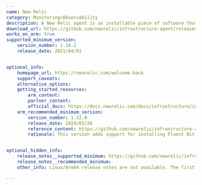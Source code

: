 ```yaml
---
name: New Relic
category: Monitoring/Observability
description: A New Relic agent is an installable piece of software that integrates with multiple types of technologies (for example, web frameworks, operating systems, and types of databases) and reports data to New Relic, usually on a specific cadence.
download_url: https://github.com/newrelic/infrastructure-agent/releases
works_on_arm: true
supported_minimum_version:
    version_number: 1.16.2
    release_date: 2021/04/01


optional_info:
    homepage_url: https://newrelic.com/welcome-back
    support_caveats:
    alternative_options:
    getting_started_resources:
        arm_content:
        partner_content:
        official_docs: https://docs.newrelic.com/docs/infrastructure/install-infrastructure-agent/linux-installation/install-infrastructure-monitoring-agent-linux/
    arm_recommended_minimum_version:
        version_number: 1.52.0
        release_date: 2024/03/26
        reference_content: https://github.com/newrelic/infrastructure-agent/releases/tag/1.52.0
        rationale: This version adds support for installing Fluent Bit on Arm64 Amazon Linux 2023, enhancing monitoring capabilities on that platform.


optional_hidden_info:
    release_notes__supported_minimum: https://github.com/newrelic/infrastructure-agent/releases/tag/1.16.2
    release_notes__recommended_minimum:
    other_info: Linux/Arm64 release notes are not available. The first Linux/Arm64 tar is available in version 1.16.2.

---
```


